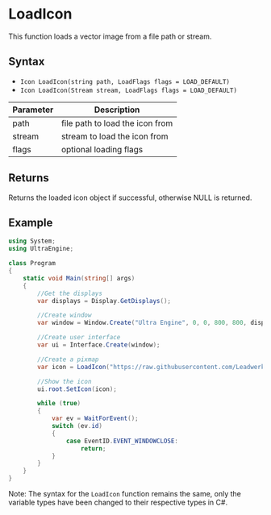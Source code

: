 # LoadIcon

This function loads a vector image from a file path or stream.

## Syntax

- `Icon LoadIcon(string path, LoadFlags flags = LOAD_DEFAULT)`
- `Icon LoadIcon(Stream stream, LoadFlags flags = LOAD_DEFAULT)`

| Parameter | Description |
|---|---|
| path | file path to load the icon from |
| stream | stream to load the icon from |
| flags | optional loading flags |

## Returns

Returns the loaded icon object if successful, otherwise NULL is returned.

## Example

```csharp
using System;
using UltraEngine;

class Program
{
    static void Main(string[] args)
    {
        //Get the displays
        var displays = Display.GetDisplays();

        //Create window
        var window = Window.Create("Ultra Engine", 0, 0, 800, 800, displays[0]);

        //Create user interface
        var ui = Interface.Create(window);

        //Create a pixmap
        var icon = LoadIcon("https://raw.githubusercontent.com/Leadwerks/Documentation/master/Assets/Materials/Logos/23.svg");

        //Show the icon
        ui.root.SetIcon(icon);

        while (true)
        {
            var ev = WaitForEvent();
            switch (ev.id)
            {
                case EventID.EVENT_WINDOWCLOSE:
                    return;
            }
        }
    }
}
```
Note: The syntax for the `LoadIcon` function remains the same, only the variable types have been changed to their respective types in C#.